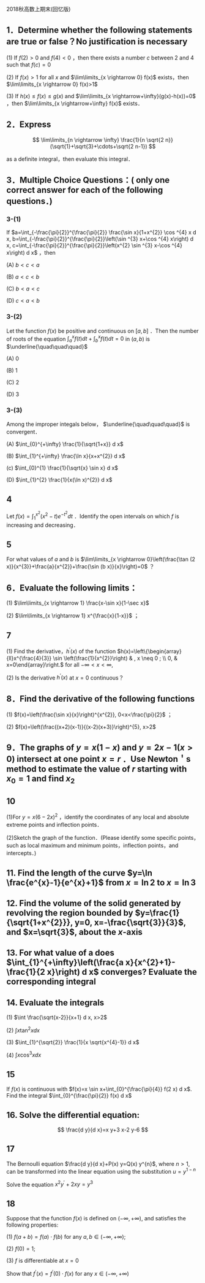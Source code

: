 2018秋高数上期末(回忆版)

## 1．Determine whether the following statements are true or false？No justification is necessary

(1) If $f(2)>0$ and $f(4)<0$ ，then there exists a number $c$ between 2 and 4 such that $f(c)=0$

(2) If $f(x)>1$ for all $x$ and $\lim\limits_{x \rightarrow 0} f(x)$ exists，then $\lim\limits_{x \rightarrow 0} f(x)>1$

(3) If $h(x) \leqslant f(x) \leqslant g(x)$ and $\lim\limits_{x \rightarrow+\infty}(g(x)-h(x))=0$ ，then $\lim\limits_{x \rightarrow+\infty} f(x)$ exists．

## 2．Express

$$
\lim\limits_{n \rightarrow \infty} \frac{1}{n \sqrt{2 n}}(\sqrt{1}+\sqrt{3}+\cdots+\sqrt{2 n-1})
$$

as a definite integral，then evaluate this integral．

## 3．Multiple Choice Questions：( only one correct answer for each of the following questions．)

### 3-(1)

If $a=\int_{-\frac{\pi}{2}}^{\frac{\pi}{2}} \frac{\sin x}{1+x^{2}} \cos ^{4} x d x, b=\int_{-\frac{\pi}{2}}^{\frac{\pi}{2}}\left(\sin ^{3} x+\cos ^{4} x\right) d x, c=\int_{-\frac{\pi}{2}}^{\frac{\pi}{2}}\left(x^{2} \sin ^{3} x-\cos ^{4} x\right) d x$ ，then

(A) $b<c<a$

(B) $a<c<b$

(C) $b<a<c$

(D) $c<a<b$

### 3-(2)

Let the function $f(x)$ be positive and continuous on $[a, b]$ ．Then the number of roots of the equation $\int_{a}^{x} f(t) d t+\int_{b}^{x} f(t) d t=0$ in $(a, b)$ is $\underline{\quad\quad\quad}$

(A) 0

(B) 1

(C) 2

(D) 3

### 3-(3)

Among the improper integals below， $\underline{\quad\quad\quad}$ is convergent．

(A) $\int_{0}^{+\infty} \frac{1}{\sqrt{1+x}} d x$

(B) $\int_{1}^{+\infty} \frac{\ln x}{x+x^{2}} d x$

(c) $\int_{0}^{1} \frac{1}{\sqrt{x} \sin x} d x$

(D) $\int_{1}^{2} \frac{1}{x(\ln x)^{2}} d x$

## 4

Let $f(x)=\int_{1}^{x^{2}}\left(x^{2}-t\right) e^{-t^{2}} d t$ ．Identify the open intervals on which $f$ is increasing and decreasing．

## 5

For what values of $a$ and $b$ is $\lim\limits_{x \rightarrow 0}\left(\frac{\tan (2 x)}{x^{3}}+\frac{a}{x^{2}}+\frac{\sin (b x)}{x}\right)=0$ ？

## 6．Evaluate the following limits：

(1) $\lim\limits_{x \rightarrow 1} \frac{x-\sin x}{1-\sec x}$

(2) $\lim\limits_{x \rightarrow 1} x^{\frac{x}{1-x}}$ ；

## 7

(1) Find the derivative，$h^{\prime}(x)$ of the function $h(x)=\left\{\begin{array}{ll}x^{\frac{4}{3}} \sin \left(\frac{1}{x^{2}}\right) & , x \neq 0 ; \\ 0, & x=0\end{array}\right.$ for all $-\infty<x<\infty$,

(2) Is the derivative $h^{\prime}(x)$ at $x=0$ continuous？

## 8．Find the derivative of the following functions

(1) $f(x)=\left(\frac{\sin x}{x}\right)^{x^{2}}, 0<x<\frac{\pi}{2}$ ；

(2) $f(x)=\left(\frac{(x+2)(x-1)}{(x-2)(x+3)}\right)^{5}, x>2$

## 9．The graphs of $y=x(1-x)$ and $y=2 x-1(x>0)$ intersect at one point $x=r$ ．Use Newton＇s method to estimate the value of $r$ starting with $x_{0}=1$ and find $x_{2}$

## 10

(1)For $y=x(6-2 x)^{2}$ ，identify the coordinates of any local and absolute extreme points and inflection points．

(2)Sketch the graph of the function．(Please identify some specific points，such as local maximum and minimum points，inflection points，and intercepts．)

## 11. Find the length of the curve $y=\ln \frac{e^{x}-1}{e^{x}+1}$ from $x=\ln 2$ to $x=\ln 3$

## 12. Find the volume of the solid generated by revolving the region bounded by $y=\frac{1}{\sqrt{1+x^{2}}}, y=0, x=-\frac{\sqrt{3}}{3}$, and $x=\sqrt{3}$, about the $x$-axis

## 13. For what value of a does $\int_{1}^{+\infty}\left(\frac{a x}{x^{2}+1}-\frac{1}{2 x}\right) d x$ converges? Evaluate the corresponding integral

## 14. Evaluate the integrals

(1) $\int \frac{\sqrt{x-2}}{x+1} d x, x>2$

(2) $\int x \tan ^{2} x d x$

(3) $\int_{1}^{\sqrt{2}} \frac{1}{x \sqrt{x^{4}-1}} d x$

(4) $\int x \cos ^{3} x d x$

## 15

If $f(x)$ is continuous with $f(x)=x \sin x+\int_{0}^{\frac{\pi}{4}} f(2 x) d x$. Find the integral $\int_{0}^{\frac{\pi}{2}} f(x) d x$

## 16. Solve the differential equation:

$$
\frac{d y}{d x}=x y+3 x-2 y-6
$$

## 17

The Bernoulli equation $\frac{d y}{d x}+P(x) y=Q(x) y^{n}$, where $n>1$, can be transformed into the linear equation using the substitution $u=y^{1-n}$

Solve the equation $x^{2} y^{\prime}+2 x y=y^{3}$

## 18

Suppose that the function $f(x)$ is defined on $(-\infty,+\infty)$, and satisfies the following properties:

(1) $f(a+b)=f(a) \cdot f(b)$ for any $a, b \in(-\infty,+\infty)$;

(2) $f(0)=1$;

(3) $f$ is differentiable at $x=0$

Show that $f^{\prime}(x)=f^{\prime}(0) \cdot f(x)$ for any $x \in(-\infty,+\infty)$
